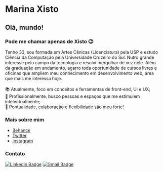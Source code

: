 # Marina Xisto

## Olá, mundo!
### Pode me chamar apenas de Xisto 😉
Tenho 33, sou formada em Artes Cênicas (Licenciatura) pela USP e estudo Ciência da Computação pela Universidade Cruzeiro do Sul. Nutro grande interesse pelo campo da tecnologia e resolvi mergulhar de vez nele. Além da graduação em andamento, agarro toda oportunidade de cursos livres e oficinas que ampliem meu conhecimento em desenvolvimento web, área que mais me interessa hoje.
<br />
<br /> 📚 Atualmente, foco em conceitos e ferramentas de front-end, UI e UX;
<br /> 👯 Profissionalmente, busco pessoas e espaços que me estimulem intelectualmente;
<br /> 💪 Pontualidade, colaboração e flexibilidade são meu forte!

### Mais sobre mim

- [Behance](https://www.behance.net/mrnxisto)
- [Twitter](https://twitter.com/mrnxisto)
- [Instagram](https://instagram.com/mrnxisto)

### Contato
[![Linkedin Badge](https://img.shields.io/badge/-MarinaXisto-blue?style=flat-square&logo=Linkedin&logoColor=white&link=https://www.linkedin.com/in/mrnxisto/)](https://www.linkedin.com/in/mrnxisto/) 
[![Gmail Badge](https://img.shields.io/badge/-contatoxisto@gmail.com-c14438?style=flat-square&logo=Gmail&logoColor=white&link=mailto:contatoxisto@gmail.com)](mailto:contatoxisto@gmail.com)
